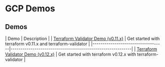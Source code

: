 # GCP Demos

## Demos

| Demo | Description |
| [Terraform Validator Demo (v0.11.x)](terraform11-validator-demo/) | Get started with terraform v0.11.x and terraform-validator  |
|------------------------------------|-------------------------------------------------------------|
| [Terraform Validator Demo (v0.12.x)](terraform12-validator-demo/) | Get started with terraform v0.12.x with terraform-validator |
